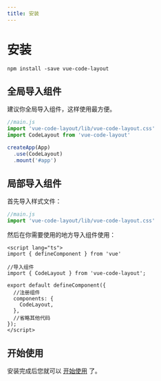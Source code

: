 ```yaml
---
title: 安装
---
```


# 安装

```shell
npm install -save vue-code-layout
```

## 全局导入组件

建议你全局导入组件，这样使用最方便。

```js
//main.js
import 'vue-code-layout/lib/vue-code-layout.css'
import CodeLayout from 'vue-code-layout'

createApp(App)
  .use(CodeLayout)
  .mount('#app')  
```

## 局部导入组件

首先导入样式文件：

```js
//main.js
import 'vue-code-layout/lib/vue-code-layout.css'
```

然后在你需要使用的地方导入组件使用：

```vue
<script lang="ts">
import { defineComponent } from 'vue'

//导入组件
import { CodeLayout } from 'vue-code-layout';

export default defineComponent({
  //注册组件
  components: {
    CodeLayout,
  },
  //省略其他代码
});
</script>
```

## 开始使用

安装完成后您就可以 [开始使用](./useage.md) 了。
